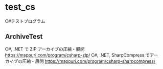 # test_cs
C#テストプログラム

## ArchiveTest
C#, .NET で ZIP アーカイブの圧縮・展開 
https://mappuri.com/program/csharp-zip/ 
C#, .NET, SharpCompress でアーカイブの圧縮・展開 
https://mappuri.com/program/csharp-sharpcompress/ 
